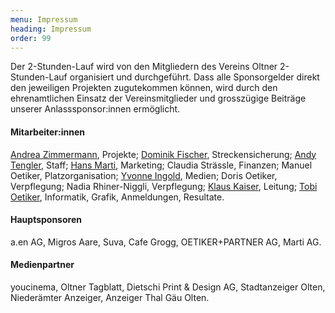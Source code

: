 ```yaml
---
menu: Impressum
heading: Impressum
order: 99
---
```

Der 2-Stunden-Lauf wird von den Mitgliedern des Vereins Oltner 2-Stunden-Lauf organisiert und durchgeführt. Dass alle Sponsorgelder direkt den jeweiligen Projekten zugutekommen können, wird durch den ehrenamtlichen Einsatz der Vereinsmitglieder und grosszügige Beiträge unserer Anlasssponsor:innen ermöglicht.


<div class="uk-column-1-2@m">
<h4>Mitarbeiter:innen</h4>


<p> <a href="mailto:projekte@o2h.ch">Andrea Zimmermann</a>, Projekte;
      <a href="mailto:streckensicherung@o2h.ch">Dominik Fischer</a>, Streckensicherung;
      <a href="mailto:staff@o2h.ch">Andy Tengler</a>, Staff;
      <a href="mailto:marketing@o2h.ch">Hans Marti</a>, Marketing;
      Claudia Strässle, Finanzen;
      Manuel Oetiker, Platzorganisation;
      <a href="mailto:presse@o2h.ch">Yvonne Ingold</a>, Medien;
      Doris Oetiker, Verpflegung;
      Nadia Rhiner-Niggli, Verpflegung;
      <a href="mailto:leitung@o2h.ch">Klaus Kaiser</a>, Leitung;
      <a href="mailto:anmeldung@o2h.ch">Tobi Oetiker</a>, Informatik, Grafik, Anmeldungen, Resultate.</p>


<h4>Hauptsponsoren</h4>
<p>a.en AG, Migros Aare, Suva, Cafe Grogg, OETIKER+PARTNER AG, Marti AG. </p>


<h4>Medienpartner</h4>


<p>youcinema, Oltner Tagblatt, Dietschi Print &amp; Design AG, Stadtanzeiger Olten, Niederämter Anzeiger, Anzeiger Thal Gäu Olten.</p>
</div>

